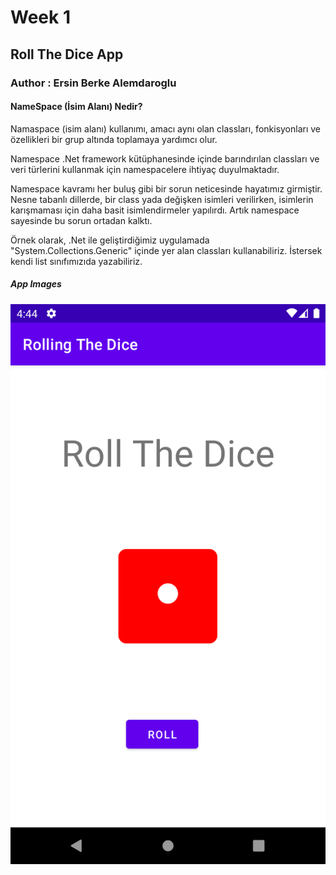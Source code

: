 # Week 1
## Roll The Dice App
### Author : Ersin Berke Alemdaroglu

#### NameSpace (İsim Alanı) Nedir?
Namaspace (isim alanı) kullanımı, amacı aynı olan classları, fonkisyonları ve özellikleri bir grup altında toplamaya yardımcı olur.

Namespace .Net framework kütüphanesinde içinde barındırılan classları ve veri türlerini kullanmak için namespacelere ihtiyaç duyulmaktadır.

Namespace kavramı her buluş gibi bir sorun neticesinde hayatımız girmiştir. Nesne tabanlı dillerde, bir class yada değişken isimleri verilirken, isimlerin karışmaması için daha basit isimlendirmeler yapılırdı. Artık namespace sayesinde bu sorun ortadan kalktı. 

Örnek olarak, .Net ile geliştirdiğimiz uygulamada "System.Collections.Generic" içinde yer alan classları kullanabiliriz. İstersek kendi list sınıfımızıda yazabiliriz.

##### App Images
![image](/ss1.png)
